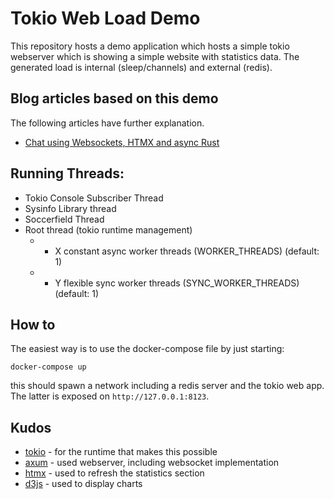 # Tokio Web Load Demo

This repository hosts a demo application which hosts a simple tokio webserver which is showing a simple website with statistics data. The generated load is internal (sleep/channels) and external (redis).

## Blog articles based on this demo
The following articles have further explanation.

* [Chat using Websockets, HTMX and async Rust](https://tobischmitt.net/blog/async_demo_chat/)

## Running Threads:

- Tokio Console Subscriber Thread
- Sysinfo Library thread
- Soccerfield Thread
- Root thread (tokio runtime management)
    - + X constant async worker threads (WORKER_THREADS) (default: 1)
    - + Y flexible sync worker threads (SYNC_WORKER_THREADS) (default: 1)

## How to

The easiest way is to use the docker-compose file by just starting:

`docker-compose up`

this should spawn a network including a redis server and the tokio web app. The latter is exposed on `http://127.0.0.1:8123`.

## Kudos

- [tokio](https://tokio.rs) - for the runtime that makes this possible
- [axum](https://github.com/tokio-rs/axum) - used webserver, including websocket implementation
- [htmx](https://htmx.org) - used to refresh the statistics section
- [d3js](https://d3js.org/) - used to display charts